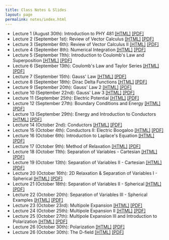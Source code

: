 ```yaml
---
title: Class Notes & Slides
layout: page
permalink: notes/index.html
---
```


-	Lecture 1 (August 30th): Introduction to PHY 481 [[HTML]](./01-slides.html) [[PDF]](./01-slides.pdf)
- Lecture 2 (September 1st): Review of Vector Calculus [[HTML]](./02-slides.html) [[PDF]](./02-slides.pdf)
- Lecture 3 (September 6th): Review of Vector Calculus II [[HTML]](./03-slides.html) [[PDF]](./03-slides.pdf)
- Lecture 4 (September 8th): Numerical Integration [[HTML]](./04-slides.html) [[PDF]](./04-slides.pdf)
- Lecture 5 (September 11th): Introduction to Coulomb's Law and Superposition [[HTML]](./05-slides.html) [[PDF]](./05-slides.pdf)
- Lecture 6 (September 13th): Coulomb's Law and Taylor Series [[HTML]](./06-slides.html) [[PDF]](./06-slides.pdf)
- Lecture 7 (September 15th): Gauss' Law [[HTML]](./07-slides.html) [[PDF]](./07-slides.pdf)
- Lecture 8 (September 18th): Dirac Delta Functions [[HTML]](./08-slides.html) [[PDF]](./08-slides.pdf)
- Lecture 9 (September 20th): Gauss' Law 2 [[HTML]](./09-slides.html) [[PDF]](./09-slides.pdf)
- Lecture 10 (September 22nd): Gauss' Law 3 [[HTML]](./10-slides.html) [[PDF]](./10-slides.pdf)
- Lecture 11 (September 25th): Electric Potential [[HTML]](./11-slides.html) [[PDF]](./11-slides.pdf)
- Lecture 12 (September 27th): Boundary Conditions and Energy [[HTML]](./12-slides.html) [[PDF]](./12-slides.pdf)
- Lecture 13 (September 29th): Energy and Introduction to Conductors [[HTML]](./13-slides.html) [[PDF]](./13-slides.pdf)
- Lecture 14 (October 2nd): Conductors [[HTML]](./14-slides.html) [[PDF]](./14-slides.pdf)
- Lecture 15 (October 4th): Conductors II: Electric Boogaloo [[HTML]](./15-slides.html) [[PDF]](./15-slides.pdf)
- Lecture 16 (October 6th): Introduction to Laplace's Equation [[HTML]](./16-slides.html) [[PDF]](./16-slides.pdf)
- Lecture 17 (October 9th): Method of Relaxation [[HTML]](./17-slides.html) [[PDF]](./17-slides.pdf)
- Lecture 18 (October 11th): Separation of Variables - Cartesian [[HTML]](./18-slides.html) [[PDF]](./18-slides.pdf)
- Lecture 19 (October 13th): Separation of Variables II - Cartesian [[HTML]](./19-slides.html) [[PDF]](./19-slides.pdf)
- Lecture 20 (October 16th): 2D Relaxation & Separation of Variables I - Spherical [[HTML]](./20-slides.html) [[PDF]](./20-slides.pdf)
- Lecture 21 (October 18th): Separation of Variables II - Spherical [[HTML]](./21-slides.html) [[PDF]](./21-slides.pdf)
- Lecture 22 (October 20th): Separation of Variables III - Spherical Examples [[HTML]](./22-slides.html) [[PDF]](./22-slides.pdf)
- Lecture 23 (October 23rd): Multipole Expansion [[HTML]](./23-slides.html) [[PDF]](./23-slides.pdf)
- Lecture 24 (October 25th): Multipole Expansion II [[HTML]](./24-slides.html) [[PDF]](./24-slides.pdf)
- Lecture 25 (October 27th): Multipole Expansion III and Introduction to Polarization [[HTML]](./25-slides.html) [[PDF]](./25-slides.pdf)
- Lecture 26 (October 30th): Polarization [[HTML]](./26-slides.html) [[PDF]](./26-slides.pdf)
- Lecture 26 (October 30th): The D-field [[HTML]](./27-slides.html) [[PDF]](./27-slides.pdf)
